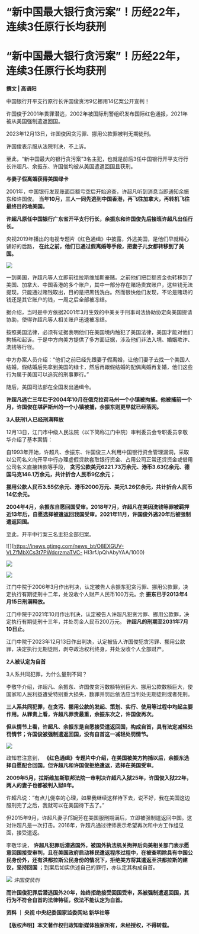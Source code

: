 # “新中国最大银行贪污案”！历经22年，连续3任原行长均获刑

# “新中国最大银行贪污案”！历经22年，连续3任原行长均获刑

**撰文 | 高语阳**

中国银行开平支行原行长许国俊贪污9亿挪用14亿案公开宣判！

许国俊于2001年畏罪潜逃，2002年被国际刑警组织发布国际红色通报，2021年被从美国强制遣返回国。

2023年12月13日，许国俊因贪污罪、挪用公款罪被判无期徒刑。

许国俊表示服从法院判决，不上诉。

至此，“新中国最大的银行贪污案”3名主犯，也就是前后3任中国银行开平支行行长许超凡、余振东、许国俊均被从美国遣返回国且获刑。

**与妻子假离婚获得美国绿卡**

2001年，中国银行发现账面巨额亏空后开始追查，许超凡听到消息当即通知余振东和许国俊。
**当年10月，三人一同先逃到中国香港，再飞往加拿大，再转机飞往最终目的地美国。**

**许超凡原任中国银行广东省开平支行行长，余振东和许国俊先后接班许超凡出任行长。**

央视2019年播出的电视专题片《红色通缉》中披露，外逃美国，是他们早就精心铺好的后路， **在此之前，他们已通过假离婚等手段，把妻子儿女都转移到了美国。**

![](https://inews.gtimg.com/news_bt/Oh7i1iFDsVreqAZ62SseJiy3WYnB8OCc59gBH1bXqKiCYAA/1000)

一到美国，许超凡等人立即前往拉斯维加斯豪赌。之前他们把巨额资金也转移到了美国、加拿大、中国香港的多个账户，其中一部分存在赌场贵宾账户，这些钱无法提现，只能通过赌钱取出，目的是把黑钱洗白。然而很快他们发现，不论是赌场的钱还是其它账户的钱，一周之后全部被冻结。

据介绍，当时是中方依据2001年3月生效的中美关于刑事司法协助协定向美国提请协助，使得许超凡等人相关账户迅速被冻结。

按照美国法律，必须有证据表明他们在美国境内触犯了美国法律，美国才能对他们拘捕和起诉。于是中方向美方提供了多方面证据，涉及他们非法入境、婚姻欺诈、洗钱等行径。

中方办案人员介绍：“他们之前已经先跟妻子假离婚，让他们妻子去找一个美国人结婚，假结婚后先拿到美国的绿卡，然后再跟假结婚的配偶离婚再复婚，他们这些行为属于美国可以追究的刑事罪行。”

随后，美国司法部在全国发出通缉令。

**许超凡逃亡三年后于2004年10月在俄克拉荷马州一个小镇被拘捕。他被捕前一个月，许国俊在堪萨斯州的一个小镇被捕，余振东则更早就已经落网。**

**3人获刑1人已经刑满释放**

12月13日，江门市中级人民法院（以下简称江门中院）审判委员会专职委员李敬华介绍了基本案情：

自1993年开始，许超凡、余振东、许国俊三人利用中国银行资金管理漏洞，采取以公司名义向开平中行办理虚假贷款套取银行资金、占用公司正常还贷资金或借用公司名义直接转款等手段，
**贪污公款美元6221.73万余元、港币3.63亿余元、德国马克146.1万余元，共计折合人民币9亿余元；**

**挪用公款人民币3.55亿余元、港币2000万元、美元1.26亿余元，共计折合人民币14亿余元。**

**2004年4月，余振东自愿回国受审。2018年7月，许超凡在美因洗钱等罪被羁押近13年后，自愿选择被遣返回我国受审。2021年11月，许国俊外逃20年后被强制遣返回国。**

至此，开平中行案三名主犯全部归案。

![](https://inews.gtimg.com/news_bt/O8EXGUV-VLZfMbXCs3t7PWdcrzmaTVC-
HI3rfJpQhAbyYAA/1000)

![](https://inews.gtimg.com/news_bt/OJJ1iI4A5QIgKeKtvUQnBeTsQeJ9Krfshy2Xb9_KJZj0EAA/1000)

![](https://inews.gtimg.com/news_bt/OCUz6ys1Gz9KKEh9bHQuP_0cixOevWCm0p8Uk0verM-Z0AA/1000)

江门中院于2006年3月作出判决，认定被告人余振东犯贪污罪、挪用公款罪，决定执行有期徒刑十二年，处没收个人财产人民币100万元。余
**振东已于2013年4月15日刑满释放。**

江门中院于2021年10月作出判决，认定被告人许超凡犯贪污罪、挪用公款罪，决定执行有期徒刑十三年，并处罚金人民币200万元。
**许超凡的刑期至2031年7月10日止。**

江门中院于2023年12月13日作出判决，认定被告人许国俊犯贪污罪、挪用公款罪，决定执行无期徒刑，剥夺政治权利终身，并处没收个人全部财产。

**2人被认定为自首**

3人系共同犯罪，为什么量刑不同？

李敬华介绍，许超凡、余振东、许国俊贪污数额特别巨大、挪用公款数额巨大，使国家和人民利益遭受特别重大损失，数罪并罚后依法应当判处无期徒刑或者死刑。

**三人系共同犯罪，在贪污、挪用公款的发起、策划、实行、使用等过程中均起主要作用。从罪责上看，许超凡罪责最重，余振东次之，许国俊再次。**

**但从情节上看，许超凡、余振东是自愿接受遣返回国，构成自首，具有法定减轻处罚情节；许国俊被强制遣返回国，没有自首这一减轻处罚情节。**

![](https://inews.gtimg.com/news_bt/OTYmfWQxsEXapGIHqE9SFO32cdpmjHK3lcMHP8AXbyRm0AA/1000)

政知君注意到， **《红色通缉》专题片中介绍，在美国被美方拘捕以后，余振东选择自愿配合回国。但许超凡和许国俊拒绝遣返，选择在美国受审。**

**2009年5月，拉斯维加斯联邦法院一审判决许超凡入狱25年，许国俊入狱22年，两人的妻子也都被判入狱8年。**

许超凡说：“有点儿侥幸的心理，如果我继续这样待下去，说不好，我在美国这边服刑完了之后，我就可以在美国待下去了。”

但2015年9月，许超凡妻子邝婉芳在美国服刑期满后，立即被强制遣返回中国。这对许超凡是一次打击。2016年，许超凡通过律师表示希望再次和中方工作组见面，接受遣返。

李敬华说，
**许超凡犯罪后潜逃国外，被国外执法机关拘押后向美相关部门表示愿意回国接受审判，且在美国政府启动移民遣返程序过程中，在被查明除具有中国公民身份外，还有洪都拉斯公民身份的情况下，拒绝美方将其遣返至洪都拉斯的建议，坚持回国**
；到案后如实供述自己的罪行，亦认定其构成自首。

![](https://inews.gtimg.com/news_bt/OoXV0Cj0VAwBTarxPFeofeHb1i2DJK7cY6Q4coew1bJwwAA/1000)
_许国俊获刑_

**而许国俊犯罪后潜逃国外20年，始终拒绝接受回国受审，系被强制遣返回国，其行为不符合自首的法律特征，依法不能认定为自首。**

**资料 ｜ 央视 中央纪委国家监委网站 新华社等**

**【版权声明】本文著作权归政知新媒体独家所有，未经授权，不得转载。**

